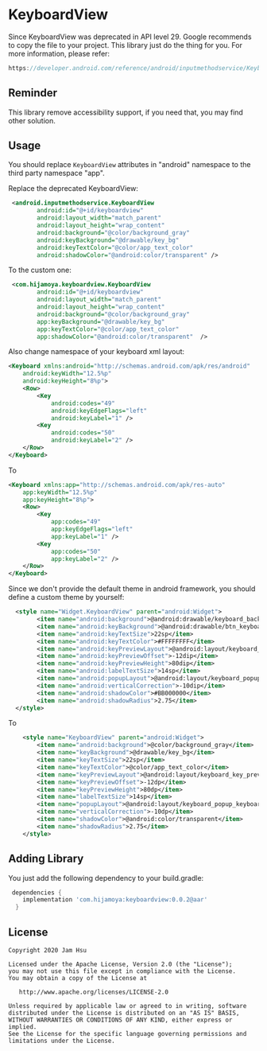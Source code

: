 # KeyboardView
Since KeyboardView was deprecated in API level 29. Google recommends to copy the file to your project.
This library just do the thing for you. For more information, please refer:

```java
https://developer.android.com/reference/android/inputmethodservice/KeyboardView
```

Reminder
-----

This library remove accessibility support, if you need that, you may find other solution.

Usage
-----
You should replace `KeyboardView` attributes in "android" namespace to the third party namespace "app".

Replace the deprecated KeyboardView: 
```xml
 <android.inputmethodservice.KeyboardView
        android:id="@+id/keyboardview"
        android:layout_width="match_parent"
        android:layout_height="wrap_content"
        android:background="@color/background_gray"
        android:keyBackground="@drawable/key_bg"
        android:keyTextColor="@color/app_text_color"
        android:shadowColor="@android:color/transparent" />
```

To the custom one:
```xml
 <com.hijamoya.keyboardview.KeyboardView
        android:id="@+id/keyboardview"
        android:layout_width="match_parent"
        android:layout_height="wrap_content"
        android:background="@color/background_gray"
        app:keyBackground="@drawable/key_bg"
        app:keyTextColor="@color/app_text_color"
        app:shadowColor="@android:color/transparent"  />
```

Also change namespace of your keyboard xml layout:

```xml
<Keyboard xmlns:android="http://schemas.android.com/apk/res/android"
    android:keyWidth="12.5%p"
    android:keyHeight="8%p">
    <Row>
        <Key
            android:codes="49"
            android:keyEdgeFlags="left"
            android:keyLabel="1" />
        <Key
            android:codes="50"
            android:keyLabel="2" />
    </Row>
</Keyboard>
```

To

```xml
<Keyboard xmlns:app="http://schemas.android.com/apk/res-auto"
    app:keyWidth="12.5%p"
    app:keyHeight="8%p">
    <Row>
        <Key
            app:codes="49"
            app:keyEdgeFlags="left"
            app:keyLabel="1" />
        <Key
            app:codes="50"
            app:keyLabel="2" />
    </Row>
</Keyboard>
```

Since we don't provide the default theme in android framework, you should define a custom theme by yourself:
```xml
  <style name="Widget.KeyboardView" parent="android:Widget">
        <item name="android:background">@android:drawable/keyboard_background</item>
        <item name="android:keyBackground">@android:drawable/btn_keyboard_key</item>
        <item name="android:keyTextSize">22sp</item>
        <item name="android:keyTextColor">#FFFFFFFF</item>
        <item name="android:keyPreviewLayout">@android:layout/keyboard_key_preview</item>
        <item name="android:keyPreviewOffset">-12dip</item>
        <item name="android:keyPreviewHeight">80dip</item>
        <item name="android:labelTextSize">14sp</item>
        <item name="android:popupLayout">@android:layout/keyboard_popup_keyboard</item>
        <item name="android:verticalCorrection">-10dip</item>
        <item name="android:shadowColor">#BB000000</item>
        <item name="android:shadowRadius">2.75</item>
  </style>
```

To

```xml
    <style name="KeyboardView" parent="android:Widget">
        <item name="android:background">@color/background_gray</item>
        <item name="keyBackground">@drawable/key_bg</item>
        <item name="keyTextSize">22sp</item>
        <item name="keyTextColor">@color/app_text_color</item>
        <item name="keyPreviewLayout">@android:layout/keyboard_key_preview</item>
        <item name="keyPreviewOffset">-12dp</item>
        <item name="keyPreviewHeight">80dp</item>
        <item name="labelTextSize">14sp</item>
        <item name="popupLayout">@android:layout/keyboard_popup_keyboard</item>
        <item name="verticalCorrection">-10dp</item>
        <item name="shadowColor">@android:color/transparent</item>
        <item name="shadowRadius">2.75</item>
    </style>
```

Adding Library
-----

You just add the following dependency to your build.gradle:
```groovy
 dependencies {
    implementation 'com.hijamoya:keyboardview:0.0.2@aar'
  }
```

License
-----
    Copyright 2020 Jam Hsu

    Licensed under the Apache License, Version 2.0 (the "License");
    you may not use this file except in compliance with the License.
    You may obtain a copy of the License at

       http://www.apache.org/licenses/LICENSE-2.0

    Unless required by applicable law or agreed to in writing, software
    distributed under the License is distributed on an "AS IS" BASIS,
    WITHOUT WARRANTIES OR CONDITIONS OF ANY KIND, either express or implied.
    See the License for the specific language governing permissions and
    limitations under the License.